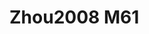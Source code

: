 <a name="material" />

# Zhou2008 M61
<script type="application/ld+json">
  {
    "@context": "https://schema.org/",
    "@type": "ChemicalSubstance",
    "http://purl.org/dc/terms/conformsTo":
      {
        "@type": "CreativeWork",
        "@id": "https://bioschemas.org/profiles/ChemicalSubstance/0.4-RELEASE/"
      },
    "@id": "https://egonw.github.io/nanowiki/nanowiki273.html#material",
    "name": "Zhou2008 M61",
    "sameAs": "http://127.0.0.1/mediawiki/index.php/Special:URIResolver/Zhou2008_M61"
  }
</script>

